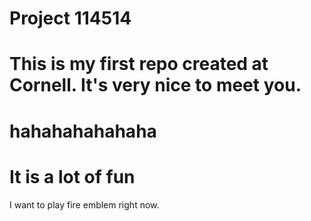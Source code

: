 # Project 114514
# This is my first repo created at Cornell. It's very nice to meet you.
# hahahahahahaha
# It is a lot of fun
I want to play fire emblem right now.